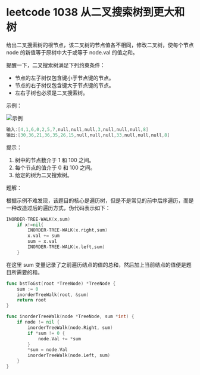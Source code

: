 # leetcode 1038 从二叉搜索树到更大和树

给出二叉搜索树的根节点，该二叉树的节点值各不相同，修改二叉树，使每个节点 node 的新值等于原树中大于或等于 node.val 的值之和。

提醒一下，二叉搜索树满足下列约束条件：

- 节点的左子树仅包含键小于节点键的节点。
- 节点的右子树仅包含键大于节点键的节点。
- 左右子树也必须是二叉搜索树。

示例：

![示例](https://cnymw.github.io/GolangStudy/docs/img/数据结构-二叉查找树/数据结构-二叉查找树-示例1.png)

```go
输入:[4,1,6,0,2,5,7,null,null,null,3,null,null,null,8]
输出:[30,36,21,36,35,26,15,null,null,null,33,null,null,null,8]
```

提示：

1. 树中的节点数介于 1 和 100 之间。
2. 每个节点的值介于 0 和 100 之间。
3. 给定的树为二叉搜索树。

题解：

根据示例不难发现，该题目的核心是遍历树，但是不是常见的前中后序遍历，而是一种改造过后的遍历方式，伪代码表示如下：

```go
INORDER-TREE-WALK(x,sum)
    if x!=nil{
    	INORDER-TREE-WALK(x.right,sum)
    	x.val += sum
    	sum = x.val
    	INORDER-TREE-WALK(x.left,sum)
    }
```

在这里 sum 变量记录了之前遍历结点的值的总和，然后加上当前结点的值便是题目所需要的和。

```go
func bstToGst(root *TreeNode) *TreeNode {
    sum := 0
    inorderTreeWalk(root, &sum)
    return root
}

func inorderTreeWalk(node *TreeNode, sum *int) {
    if node != nil {
        inorderTreeWalk(node.Right, sum)
        if *sum != 0 {
            node.Val += *sum
        }
        *sum = node.Val
        inorderTreeWalk(node.Left, sum)
    }
}
```
